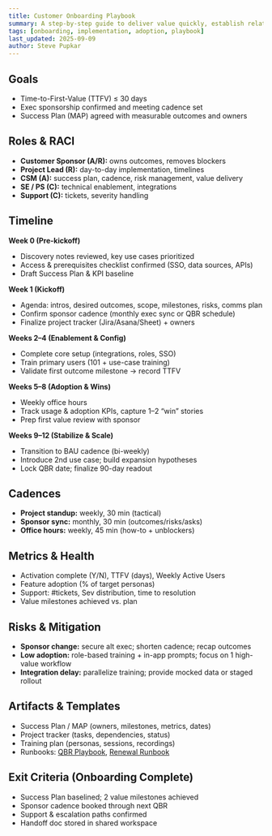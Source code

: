 ```yaml
---
title: Customer Onboarding Playbook
summary: A step-by-step guide to deliver value quickly, establish relationships, and set up a durable success plan in the first 90 days.
tags: [onboarding, implementation, adoption, playbook]
last_updated: 2025-09-09
author: Steve Pupkar
---
```


## Goals
- Time-to-First-Value (TTFV) ≤ 30 days
- Exec sponsorship confirmed and meeting cadence set
- Success Plan (MAP) agreed with measurable outcomes and owners

## Roles & RACI
- **Customer Sponsor (A/R):** owns outcomes, removes blockers  
- **Project Lead (R):** day-to-day implementation, timelines  
- **CSM (A):** success plan, cadence, risk management, value delivery  
- **SE / PS (C):** technical enablement, integrations  
- **Support (C):** tickets, severity handling

## Timeline
**Week 0 (Pre-kickoff)**
- Discovery notes reviewed, key use cases prioritized
- Access & prerequisites checklist confirmed (SSO, data sources, APIs)
- Draft Success Plan & KPI baseline

**Week 1 (Kickoff)**
- Agenda: intros, desired outcomes, scope, milestones, risks, comms plan
- Confirm sponsor cadence (monthly exec sync or QBR schedule)
- Finalize project tracker (Jira/Asana/Sheet) + owners

**Weeks 2–4 (Enablement & Config)**
- Complete core setup (integrations, roles, SSO)
- Train primary users (101 + use-case training)
- Validate first outcome milestone → record TTFV

**Weeks 5–8 (Adoption & Wins)**
- Weekly office hours
- Track usage & adoption KPIs, capture 1–2 “win” stories
- Prep first value review with sponsor

**Weeks 9–12 (Stabilize & Scale)**
- Transition to BAU cadence (bi-weekly)
- Introduce 2nd use case; build expansion hypotheses
- Lock QBR date; finalize 90-day readout

## Cadences
- **Project standup:** weekly, 30 min (tactical)
- **Sponsor sync:** monthly, 30 min (outcomes/risks/asks)
- **Office hours:** weekly, 45 min (how-to + unblockers)

## Metrics & Health
- Activation complete (Y/N), TTFV (days), Weekly Active Users
- Feature adoption (% of target personas)
- Support: #tickets, Sev distribution, time to resolution
- Value milestones achieved vs. plan

## Risks & Mitigation
- **Sponsor change:** secure alt exec; shorten cadence; recap outcomes
- **Low adoption:** role-based training + in-app prompts; focus on 1 high-value workflow
- **Integration delay:** parallelize training; provide mocked data or staged rollout

## Artifacts & Templates
- Success Plan / MAP (owners, milestones, metrics, dates)
- Project tracker (tasks, dependencies, status)
- Training plan (personas, sessions, recordings)
- Runbooks: [QBR Playbook](../playbooks/QBR-playbook.md), [Renewal Runbook](../playbooks/Renewal-runbook.md)

## Exit Criteria (Onboarding Complete)
- Success Plan baselined; 2 value milestones achieved
- Sponsor cadence booked through next QBR
- Support & escalation paths confirmed
- Handoff doc stored in shared workspace
